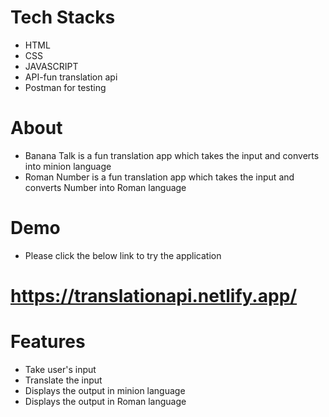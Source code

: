 
# Tech Stacks
- HTML
- CSS 
- JAVASCRIPT
- API-fun translation api
- Postman for testing

# About
- Banana Talk is a fun translation app which takes the input and converts into minion language
- Roman Number is a fun translation app which takes the input and converts Number into Roman language


# Demo
- Please click the below link to try the application 

# https://translationapi.netlify.app/


# Features
- Take user's input
- Translate the input
- Displays the output in minion language
- Displays the output in Roman language

